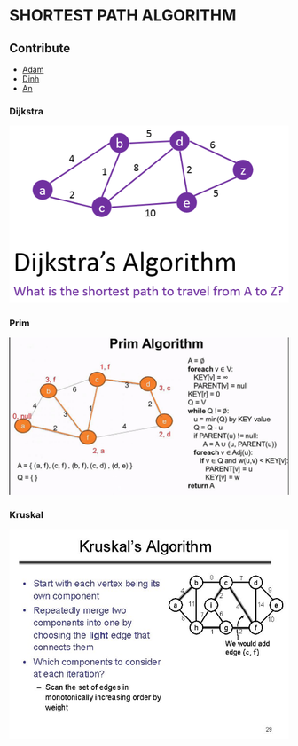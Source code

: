 # **SHORTEST PATH ALGORITHM**

## **Contribute**
- [Adam](https://github.com/duonggiakhanhb)
- [Dinh](https://github.com/tuiiitendinh)
- [An](https://github.com/an5220001)  

### Dijkstra 

![](/Images/readme/Dijkstra.png?raw=true "Dijkstra")

### Prim

![](/Images/readme/prim-algorithm.jpg?raw=true "Prim")

### Kruskal

![](/Images/readme/Kruskal.jpg?raw=true "Kruskal")
